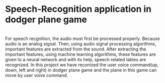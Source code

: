 # Speech-Recognition application in dodger plane game
<br>For speech recgnition, the audio must first be processed properly. Because audio is an analog signal.
Then, using audio signal processing algorithms, important features are extracted from the sound.
After extracting the important features, using machine learning algorithms, these features are given to a neural network and with its help, speech related lables are recognized.
In this project we have reconized the user voice command(up, down, left and right) in dodger plane game and the plane in this game can move by user voive command.

